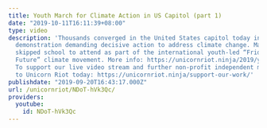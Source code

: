 ```yaml
---
title: Youth March for Climate Action in US Capitol (part 1)
date: "2019-10-11T16:11:39+08:00"
type: video
description: 'Thousands converged in the United States capitol today in a massive
  demonstration demanding decisive action to address climate change. Many students
  skipped school to attend as part of the international youth-led “Fridays for the
  Future” climate movement. More info: https://unicornriot.ninja/2019/youth-march-for-climate-action-in-us-capitol/
  To support our live video stream and further non-profit independent media, donate
  to Unicorn Riot today: https://unicornriot.ninja/support-our-work/'
publishdate: "2019-09-20T16:43:17.000Z"
url: /unicornriot/NDoT-hVk3Qc/
providers:
  youtube:
    id: NDoT-hVk3Qc
---
```

